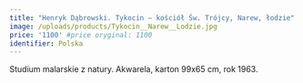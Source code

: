 ```yaml
---
title: "Henryk Dąbrowski. Tykocin – kościół Św. Trójcy, Narew, łodzie"
image: /uploads/products/Tykocin__Narew__Lodzie.jpg
price: '1100' #price oryginal: 1100
identifier: Polska
---
```


Studium malarskie z natury. Akwarela, karton 99x65 cm, rok 1963.